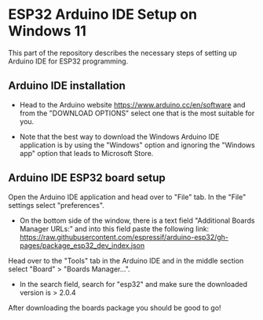 # ESP32 Arduino IDE Setup on Windows 11
This part of the repository describes the necessary steps of setting up Arduino IDE for ESP32 programming.

## Arduino IDE installation
* Head to the Arduino website https://www.arduino.cc/en/software and from the "DOWNLOAD OPTIONS" select one that is the most suitable for you.

* Note that the best way to download the Windows Arduino IDE application is by using the "Windows" option and ignoring the "Windows app" option that leads to Microsoft Store.

## Arduino IDE ESP32 board setup
Open the Arduino IDE application and head over to "File" tab. In the "File" settings select "preferences".

* On the bottom side of the window, there is a text field "Additional Boards Manager URLs:" and into this field paste the following link: https://raw.githubusercontent.com/espressif/arduino-esp32/gh-pages/package_esp32_dev_index.json

Head over to the "Tools" tab in the Arduino IDE and in the middle section select "Board" > "Boards Manager...".

* In the search field, search for "esp32" and make sure the downloaded version is > 2.0.4

After downloading the boards package you should be good to go!
